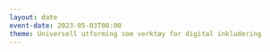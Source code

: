 ```yaml
---
layout: date
event-date: 2023-05-03T00:00
theme: Universell utforming som verktøy for digital inkludering
---
```

